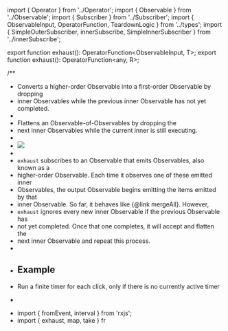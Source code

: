 import { Operator } from '../Operator';
import { Observable } from '../Observable';
import { Subscriber } from '../Subscriber';
import { ObservableInput, OperatorFunction, TeardownLogic } from '../types';
import { SimpleOuterSubscriber, innerSubscribe, SimpleInnerSubscriber } from '../innerSubscribe';

export function exhaust<T>(): OperatorFunction<ObservableInput<T>, T>;
export function exhaust<R>(): OperatorFunction<any, R>;

/**
 * Converts a higher-order Observable into a first-order Observable by dropping
 * inner Observables while the previous inner Observable has not yet completed.
 *
 * <span class="informal">Flattens an Observable-of-Observables by dropping the
 * next inner Observables while the current inner is still executing.</span>
 *
 * ![](exhaust.png)
 *
 * `exhaust` subscribes to an Observable that emits Observables, also known as a
 * higher-order Observable. Each time it observes one of these emitted inner
 * Observables, the output Observable begins emitting the items emitted by that
 * inner Observable. So far, it behaves like {@link mergeAll}. However,
 * `exhaust` ignores every new inner Observable if the previous Observable has
 * not yet completed. Once that one completes, it will accept and flatten the
 * next inner Observable and repeat this process.
 *
 * ## Example
 * Run a finite timer for each click, only if there is no currently active timer
 * ```ts
 * import { fromEvent, interval } from 'rxjs';
 * import { exhaust, map, take } fr